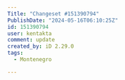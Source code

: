 ```yaml
---
Title: "Changeset #151390794"
PublishDate: "2024-05-16T06:10:25Z"
id: 151390794
user: kentakta
comment: update
created_by: iD 2.29.0
tags:
  - Montenegro

---
```

